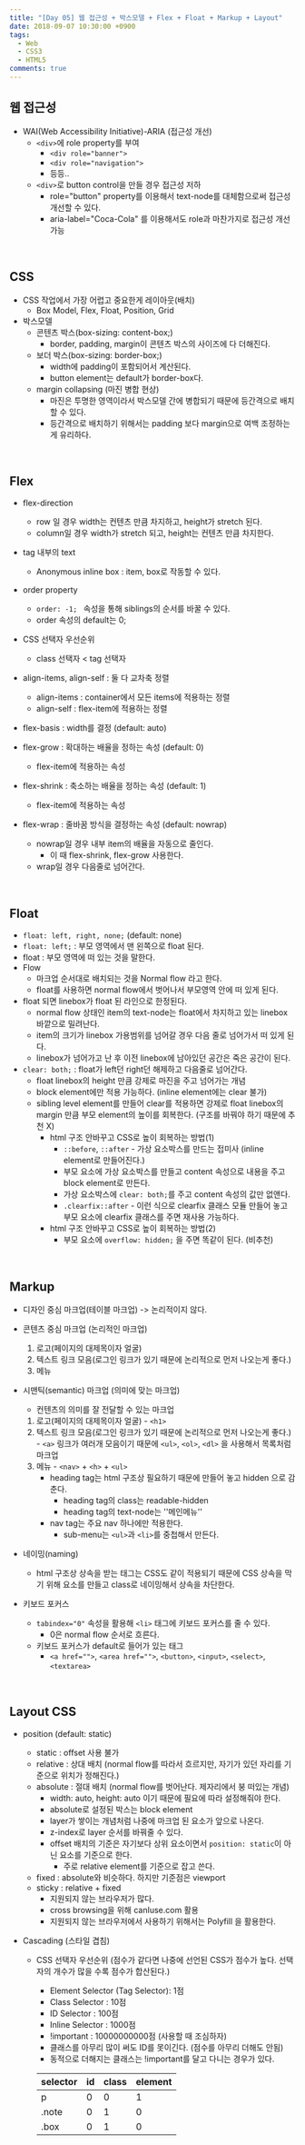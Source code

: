 ```yaml
---
title: "[Day 05] 웹 접근성 + 박스모델 + Flex + Float + Markup + Layout"
date: 2018-09-07 10:30:00 +0900
tags:
  - Web
  - CSS3
  - HTML5
comments: true
---
```


## 웹 접근성

- WAI(Web Accessibility Initiative)-ARIA (접근성 개선)
  - `<div>`에 role property를 부여
    - `<div role="banner">`
    - `<div role="navigation">`
    - 등등..
  - `<div>`로 button control을 만들 경우 접근성 저하
    - role="button" property를 이용해서 text-node를 대체함으로써 접근성 개선할 수 있다.
    - aria-label="Coca-Cola" 를 이용해서도 role과 마찬가지로 접근성 개선 가능

<br/>

## CSS

- CSS 작업에서 가장 어렵고 중요한게 레이아웃(배치)
  - Box Model, Flex, Float, Position, Grid
- 박스모델
  - 콘텐츠 박스(box-sizing: content-box;)
    - border, padding, margin이 콘텐츠 박스의 사이즈에 다 더해진다.
  - 보더 박스(box-sizing: border-box;)
    - width에 padding이 포함되어서 계산된다.
    - button element는 default가 border-box다.
  - margin collapsing (마진 병합 현상)
    - 마진은 투명한 영역이라서 박스모델 간에 병합되기 때문에 등간격으로 배치할 수 있다.
    - 등간격으로 배치하기 위해서는 padding 보다 margin으로 여백 조정하는게 유리하다.

<br/>

## Flex

- flex-direction
  - row 일 경우 width는 컨텐츠 만큼 차지하고, height가 stretch 된다.
  - column일 경우 width가 stretch 되고, height는 컨텐츠 만큼 차지한다.
- tag 내부의 text
  - Anonymous inline box : item, box로 작동할 수 있다.
- order property
  - `order: -1; ` 속성을 통해 siblings의 순서를 바꿀 수 있다.
  - order 속성의 default는 0;
- CSS 선택자 우선순위
  - class 선택자 < tag 선택자
- align-items, align-self : 둘 다 교차축 정렬
  - align-items : container에서 모든 items에 적용하는 정렬
  - align-self : flex-item에 적용하는 정렬
- flex-basis : width를 결정 (default: auto)
- flex-grow : 확대하는 배율을 정하는 속성 (default: 0)
  - flex-item에 적용하는 속성
- flex-shrink : 축소하는 배율을 정하는 속성 (default: 1)
  - flex-item에 적용하는 속성

- flex-wrap : 줄바꿈 방식을 결정하는 속성 (default: nowrap)
  - nowrap일 경우 내부 item의 배율을 자동으로 줄인다.
    - 이 때 flex-shrink, flex-grow 사용한다.
  - wrap일 경우 다음줄로 넘어간다.

<br/>

## Float

- `float: left, right, none;` (default: none)
- `float: left;` : 부모 영역에서 맨 왼쪽으로 float 된다.
- float : 부모 영역에 떠 있는 것을 말한다.
- Flow
  - 마크업 순서대로 배치되는 것을 Normal flow 라고 한다.
  - float를 사용하면 normal flow에서 벗어나서 부모영역 안에 떠 있게 된다.
- float 되면 linebox가 float 된 라인으로 한정된다.
  - normal flow 상태인 item의 text-node는 float에서 차지하고 있는 linebox 바깥으로 밀려난다.
  - item의 크기가 linebox 가용범위를 넘어갈 경우 다음 줄로 넘어가서 떠 있게 된다.
  - linebox가 넘어가고 난 후 이전 linebox에 남아있던 공간은 죽은 공간이 된다.
- `clear: both;` : float가 left던 right던 해제하고 다음줄로 넘어간다.
  - float linebox의 height 만큼 강제로 마진을 주고 넘어가는 개념
  - block element에만 적용 가능하다. (inline element에는 clear 불가)
  - sibling level element를 만들어 clear를 적용하면 강제로 float linebox의 margin 만큼 부모 element의 높이를 회복한다. (구조를 바꿔야 하기 때문에 추천 X)
    - html 구조 안바꾸고 CSS로 높이 회복하는 방법(1)
      - `::before`, `::after` - 가상 요소박스를 만드는 접미사 (inline element로 만들어진다.)
      - 부모 요소에 가상 요소박스를 만들고 content 속성으로 내용을 주고 block element로 만든다.
      - 가상 요소박스에 `clear: both;`를 주고 content 속성의 값만 없앤다.
      - `.clearfix::after` - 이런 식으로 clearfix 클래스 모듈 만들어 놓고 부모 요소에 clearfix 클래스를 주면 재사용 가능하다.
    - html 구조 안바꾸고 CSS로 높이 회복하는 방법(2)
      - 부모 요소에 `overflow: hidden;` 을 주면 똑같이 된다. (비추천)

<br/>

## Markup

- 디자인 중심 마크업(테이블 마크업) -> 논리적이지 않다.

- 콘텐츠 중심 마크업 (논리적인 마크업)

  1. 로고(페이지의 대제목이자 얼굴) 
  2. 텍스트 링크 모음(로그인 링크가 있기 때문에 논리적으로 먼저 나오는게 좋다.)
  3. 메뉴

- 시맨틱(semantic) 마크업 (의미에 맞는 마크업)

  - 컨텐츠의 의미를 잘 전달할 수 있는 마크업

  1. 로고(페이지의 대제목이자 얼굴) - `<h1>`
  2. 텍스트 링크 모음(로그인 링크가 있기 때문에 논리적으로 먼저 나오는게 좋다.) - `<a>` 링크가 여러개 모음이기 때문에 `<ul>`, `<ol>`, `<dl>` 을 사용해서 목록처럼 마크업
  3. 메뉴 - `<nav>` + `<h>` +  `<ul>`
     - heading tag는 html 구조상 필요하기 때문에 만들어 놓고 hidden 으로 감춘다.
       - heading tag의 class는 readable-hidden
       - heading tag의 text-node는 ''메인메뉴''
     - nav tag는 주요 nav 하나에만 적용한다.
       - sub-menu는 `<ul>`과 `<li>`를 중첩해서 만든다.

- 네이밍(naming)

  - html 구조상 상속을 받는 태그는 CSS도 같이 적용되기 때문에 CSS 상속을 막기 위해 요소를 만들고 class로 네이밍해서 상속을 차단한다.

- 키보드 포커스

  - `tabindex="0"` 속성을 활용해 `<li>` 태그에 키보드 포커스를 줄 수 있다.
    - 0은 normal flow 순서로 흐른다.
  - 키보드 포커스가 default로 들어가 있는 태그
    - `<a href="">`, `<area href="">`, `<button>`, `<input>`, `<select>`, `<textarea>`

<br/>

## Layout CSS

- position (default: static)
  - static : offset 사용 불가
  - relative : 상대 배치 (normal flow를 따라서 흐르지만, 자기가 있던 자리를 기준으로 위치가 정해진다.)
  - absolute : 절대 배치 (normal flow를 벗어난다. 제자리에서 붕 떠있는 개념)
    - width: auto, height: auto 이기 때문에 필요에 따라 설정해줘야 한다.
    - absolute로 설정된 박스는 block element
    - layer가 쌓이는 개념처럼 나중에 마크업 된 요소가 앞으로 나온다.
    - z-index로 layer 순서를 바꿔줄 수 있다.
    - offset 배치의 기준은 자기보다 상위 요소이면서 `position: static`이 아닌 요소를 기준으로 한다.
      - 주로 relative element를 기준으로 잡고 쓴다.
  - fixed : absolute와 비슷하다. 하지만 기준점은 viewport
  - sticky : relative + fixed
    - 지원되지 않는 브라우저가 많다.
    - cross browsing을 위해 canIuse.com 활용
    - 지원되지 않는 브라우저에서 사용하기 위해서는 Polyfill 을 활용한다.

- Cascading (스타일 겹침)

  - CSS 선택자 우선순위 (점수가 같다면 나중에 선언된 CSS가 점수가 높다. 선택자의 개수가 많을 수록 점수가 합산된다.)

    - Element Selector (Tag Selector): 1점
    - Class Selector : 10점
    - ID Selector : 100점
    - Inline Selector : 1000점
    - !important : 10000000000점 (사용할 때 조심하자)
    - 클래스를 아무리 많이 써도 ID를 못이긴다. (점수를 아무리 더해도 안됨)
    - 동적으로 더해지는 클래스는 !important를 달고 다니는 경우가 있다.

    | selector | id   | class | element |
    | -------- | ---- | ----- | ------- |
    | p        | 0    | 0     | 1       |
    | .note    | 0    | 1     | 0       |
    | .box     | 0    | 1     | 0       |
